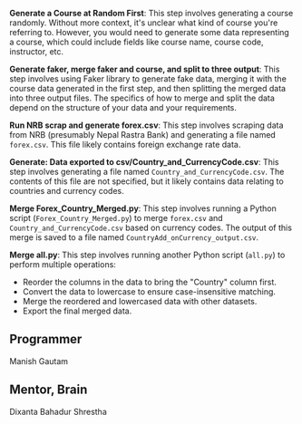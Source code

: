 **Generate a Course at Random First**:
   This step involves generating a course randomly. Without more context, it's unclear what kind of course you're referring to. However, you would need to generate some data representing a course, which could include fields like course name, course code, instructor, etc.

**Generate faker, merge faker and course, and split to three output**:
   This step involves using Faker library to generate fake data, merging it with the course data generated in the first step, and then splitting the merged data into three output files. The specifics of how to merge and split the data depend on the structure of your data and your requirements.

**Run NRB scrap and generate forex.csv**:
   This step involves scraping data from NRB (presumably Nepal Rastra Bank) and generating a file named `forex.csv`. This file likely contains foreign exchange rate data.

**Generate: Data exported to csv/Country_and_CurrencyCode.csv**:
   This step involves generating a file named `Country_and_CurrencyCode.csv`. The contents of this file are not specified, but it likely contains data relating to countries and currency codes.

**Merge Forex_Country_Merged.py**:
   This step involves running a Python script (`Forex_Country_Merged.py`) to merge `forex.csv` and `Country_and_CurrencyCode.csv` based on currency codes. The output of this merge is saved to a file named `CountryAdd_onCurrency_output.csv`.

**Merge all.py**:
   This step involves running another Python script (`all.py`) to perform multiple operations:
   - Reorder the columns in the data to bring the "Country" column first.
   - Convert the data to lowercase to ensure case-insensitive matching.
   - Merge the reordered and lowercased data with other datasets.
   - Export the final merged data.


## Programmer
Manish Gautam

## Mentor, Brain
Dixanta Bahadur Shrestha